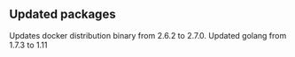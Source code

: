 ## Updated packages

Updates docker distribution binary from 2.6.2 to 2.7.0.
Updated golang from 1.7.3 to 1.11

